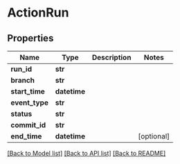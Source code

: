 # ActionRun


## Properties
Name | Type | Description | Notes
------------ | ------------- | ------------- | -------------
**run_id** | **str** |  | 
**branch** | **str** |  | 
**start_time** | **datetime** |  | 
**event_type** | **str** |  | 
**status** | **str** |  | 
**commit_id** | **str** |  | 
**end_time** | **datetime** |  | [optional] 

[[Back to Model list]](../README.md#documentation-for-models) [[Back to API list]](../README.md#documentation-for-api-endpoints) [[Back to README]](../README.md)


